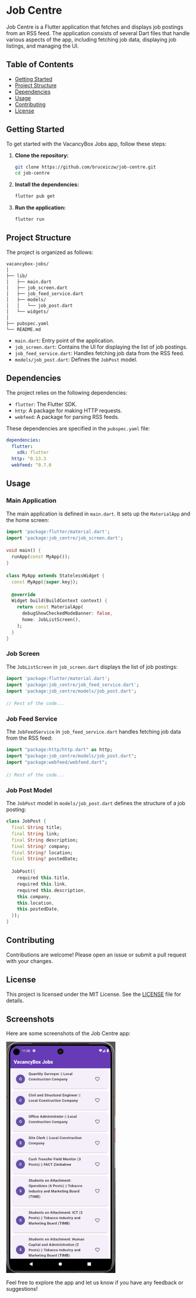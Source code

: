 # Job Centre

Job Centre is a Flutter application that fetches and displays job postings from an RSS feed. The application consists of several Dart files that handle various aspects of the app, including fetching job data, displaying job listings, and managing the UI.

## Table of Contents

- [Getting Started](#getting-started)
- [Project Structure](#project-structure)
- [Dependencies](#dependencies)
- [Usage](#usage)
- [Contributing](#contributing)
- [License](#license)

## Getting Started

To get started with the VacancyBox Jobs app, follow these steps:

1. **Clone the repository:**

   ```bash
   git clone https://github.com/bruceiczw/job-centre.git
   cd job-centre
   ```

2. **Install the dependencies:**

   ```bash
   flutter pub get
   ```

3. **Run the application:**
   ```bash
   flutter run
   ```

## Project Structure

The project is organized as follows:

```
vacancybox-jobs/
│
├── lib/
│   ├── main.dart
│   ├── job_screen.dart
│   ├── job_feed_service.dart
│   ├── models/
│   │   └── job_post.dart
│   └── widgets/
│
├── pubspec.yaml
└── README.md
```

- `main.dart`: Entry point of the application.
- `job_screen.dart`: Contains the UI for displaying the list of job postings.
- `job_feed_service.dart`: Handles fetching job data from the RSS feed.
- `models/job_post.dart`: Defines the `JobPost` model.

## Dependencies

The project relies on the following dependencies:

- `flutter`: The Flutter SDK.
- `http`: A package for making HTTP requests.
- `webfeed`: A package for parsing RSS feeds.

These dependencies are specified in the `pubspec.yaml` file:

```yaml
dependencies:
  flutter:
    sdk: flutter
  http: ^0.13.3
  webfeed: ^0.7.0
```

## Usage

### Main Application

The main application is defined in `main.dart`. It sets up the `MaterialApp` and the home screen:

```dart
import 'package:flutter/material.dart';
import 'package:job_centre/job_screen.dart';

void main() {
  runApp(const MyApp());
}

class MyApp extends StatelessWidget {
  const MyApp({super.key});

  @override
  Widget build(BuildContext context) {
    return const MaterialApp(
      debugShowCheckedModeBanner: false,
      home: JobListScreen(),
    );
  }
}
```

### Job Screen

The `JobListScreen` in `job_screen.dart` displays the list of job postings:

```dart
import 'package:flutter/material.dart';
import 'package:job_centre/job_feed_service.dart';
import 'package:job_centre/models/job_post.dart';

// Rest of the code...
```

### Job Feed Service

The `JobFeedService` in `job_feed_service.dart` handles fetching job data from the RSS feed:

```dart
import "package:http/http.dart" as http;
import "package:job_centre/models/job_post.dart";
import "package:webfeed/webfeed.dart";

// Rest of the code...
```

### Job Post Model

The `JobPost` model in `models/job_post.dart` defines the structure of a job posting:

```dart
class JobPost {
  final String title;
  final String link;
  final String description;
  final String? company;
  final String? location;
  final String? postedDate;

  JobPost({
    required this.title,
    required this.link,
    required this.description,
    this.company,
    this.location,
    this.postedDate,
  });
}
```

## Contributing

Contributions are welcome! Please open an issue or submit a pull request with your changes.

## License

This project is licensed under the MIT License. See the [LICENSE](LICENSE) file for details.

## Screenshots

Here are some screenshots of the Job Centre app:

![Job Centre Home Screen](screenshot.png)

Feel free to explore the app and let us know if you have any feedback or suggestions!
